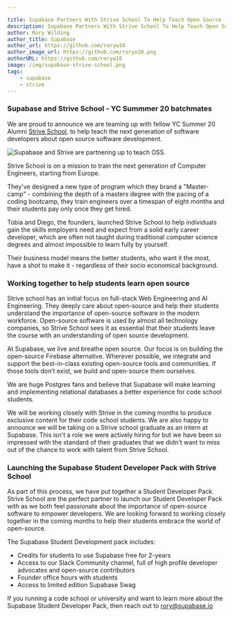 ```yaml
---

title: Supabase Partners With Strive School To Help Teach Open Source
description: Supabase Partners With Strive School To Help Teach Open Source To The Next Generation Of Developers
author: Rory Wilding
author_title: Supabase
author_url: https://github.com/roryw10
author_image_url: https://github.com/roryw10.png
authorURL: https://github.com/roryw10
image: /img/supabase-strive-school.png
tags: 
    - supabase
    - strive
---
```




<!--truncate-->
### Supabase and Strive School - YC Summmer 20 batchmates 

We are proud to announce we are teaming up with fellow YC Summer 20 Alumni [Strive School](https://strive.school/), to help teach the next generation of software developers about open source software development.

![Supabase and Strive are partnering up to teach OSS.](/img/strive-supabase.png)

Strive School is on a mission to train the next generation of Computer Engineers, starting from Europe. 

They've designed a new type of program which they brand a "Master-camp" - combining the depth of a masters degree with the pacing of a coding bootcamp, they train engineers over a timespan of eight months and their students pay only once they get hired.

Tobia and Diego, the founders, launched Strive School to help individuals gain the skills employers need and expect from a solid early career developer, which are often not taught during traditional computer science degrees and almost impossible to learn fully by yourself.

Their business model means the better students, who want it the most, have a shot to make it - regardless of their socio economical background. 

<!--truncate-->
### Working together to help students learn open source  

Strive school has an initial focus on full-stack Web Engineering and AI Engineering. They deeply care about open-source and help their students understand the importance of open-source software in the modern workforce. Open-source software is used by almost all technology companies, so Strive School sees it as essential that their students leave the course with an understanding of open source development.

At Supabase, we live and breathe open source. Our focus is on building the open-source Firebase alternative. Wherever possible, we integrate and support the best-in-class existing open-source tools and communities. If those tools don’t exist, we build and open-source them ourselves.

We are huge Postgres fans and believe that Supabase will make learning and implementing relational databases a better experience for code school students.

We will be working closely with Strive in the coming months to produce exclusive content for their code school students. We are also happy to announce we will be taking on a Strive school graduate as an intern at Supabase. This isn't a role we were actively hiring for but we have been so impressed with the standard of their graduates that we didn't want to miss out of the chance to work with talent from Strive School. 

<!--truncate-->
### Launching the Supabase Student Developer Pack with Strive School

As part of this process, we have put together a Student Developer Pack. Strive School are the perfect partner to launch our Student Developer Pack with as we both feel passionate about the importance of open-source software to empower developers. We are looking forward to working closely together in the coming months to help their students embrace the world of open-source.

The Supabase Student Development pack includes:

- Credits for students to use Supabase free for 2-years
- Access to our Slack Community channel, full of high profile developer advocates and open-source contributors
- Founder office hours with students
- Access to limited edition Supabase Swag

If you running a code school or university and want to learn more about the Supabase Student Developer Pack, then reach out to rory@supabase.io
